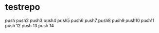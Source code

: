 # testrepo
push
push2
push3
push4
push5
push6
push7
push8
push9
push10
push11
push 12
push 13
push 14
